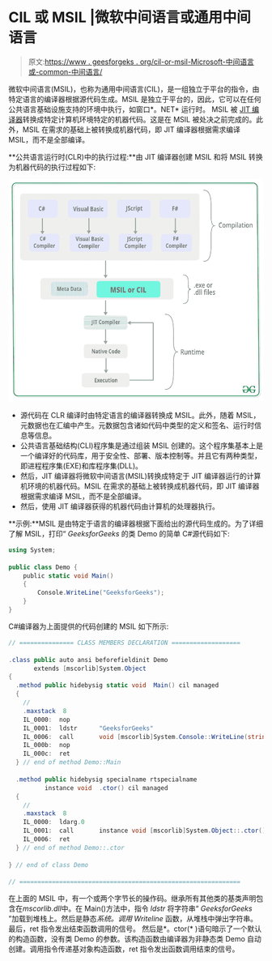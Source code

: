 # CIL 或 MSIL |微软中间语言或通用中间语言

> 原文:[https://www . geesforgeks . org/cil-or-msil-Microsoft-中间语言或-common-中间语言/](https://www.geeksforgeeks.org/cil-or-msil-microsoft-intermediate-language-or-common-intermediate-language/)

微软中间语言(MSIL)，也称为通用中间语言(CIL)，是一组独立于平台的指令，由特定语言的编译器根据源代码生成。MSIL 是独立于平台的，因此，它可以在任何公共语言基础设施支持的环境中执行，如窗口*。NET* 运行时。
MSIL 被 [JIT 编译器](https://www.geeksforgeeks.org/what-is-just-in-time-jit-compiler-in-dot-net/)转换成特定计算机环境特定的机器代码。这是在 MSIL 被处决之前完成的。此外，MSIL 在需求的基础上被转换成机器代码，即 JIT 编译器根据需求编译 MSIL，而不是全部编译。

**公共语言运行时(CLR)中的执行过程:**由 JIT 编译器创建 MSIL 和将 MSIL 转换为机器代码的执行过程如下:

[![MSIL or CIL](img/ea139ea492bf4ccdf2936f24bd73c2ba.png)](https://media.geeksforgeeks.org/wp-content/uploads/20190423170518/MSIL.png)

*   源代码在 CLR 编译时由特定语言的编译器转换成 MSIL。此外，随着 MSIL，元数据也在汇编中产生。元数据包含诸如代码中类型的定义和签名、运行时信息等信息。
*   公共语言基础结构(CLI)程序集是通过组装 MSIL 创建的。这个程序集基本上是一个编译好的代码库，用于安全性、部署、版本控制等。并且它有两种类型，即进程程序集(EXE)和库程序集(DLL)。
*   然后，JIT 编译器将微软中间语言(MSIL)转换成特定于 JIT 编译器运行的计算机环境的机器代码。MSIL 在需求的基础上被转换成机器代码，即 JIT 编译器根据需求编译 MSIL，而不是全部编译。
*   然后，使用 JIT 编译器获得的机器代码由计算机的处理器执行。

**示例:**MSIL 是由特定于语言的编译器根据下面给出的源代码生成的。为了详细了解 MSIL，打印“ *GeeksforGeeks* 的类 Demo 的简单 C#源代码如下:

```cs
using System;

public class Demo {
    public static void Main()
    {
        Console.WriteLine("GeeksforGeeks");
    }
}
```

C#编译器为上面提供的代码创建的 MSIL 如下所示:

```cs
// =============== CLASS MEMBERS DECLARATION ===================

.class public auto ansi beforefieldinit Demo
       extends [mscorlib]System.Object
{
  .method public hidebysig static void  Main() cil managed
  {
    // 
    .maxstack  8
    IL_0000:  nop
    IL_0001:  ldstr      "GeeksforGeeks"
    IL_0006:  call       void [mscorlib]System.Console::WriteLine(string)
    IL_000b:  nop
    IL_000c:  ret
  } // end of method Demo::Main

  .method public hidebysig specialname rtspecialname 
          instance void  .ctor() cil managed
  {
    // 
    .maxstack  8
    IL_0000:  ldarg.0
    IL_0001:  call       instance void [mscorlib]System.Object::.ctor()
    IL_0006:  ret
  } // end of method Demo::.ctor

} // end of class Demo

// =============================================================

```

在上面的 MSIL 中，有一个或两个字节长的操作码。继承所有其他类的基类声明包含在*mscorlib.dll*中。在 Main()方法中，指令 *ldstr* 将字符串“ *GeeksforGeeks* ”加载到堆栈上。然后是静态*系统。调用 Writeline* 函数，从堆栈中弹出字符串。最后，ret 指令发出结束函数调用的信号。
然后是*。ctor(* )语句暗示了一个默认的构造函数，没有类 Demo 的参数。该构造函数由编译器为非静态类 Demo 自动创建。调用指令传递基对象构造函数，ret 指令发出函数调用结束的信号。